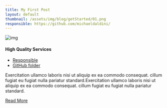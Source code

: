 ```yaml
---
title: My First Post
layout: default
thumbnail: /assets/img/blog/getStarted/01.png
responsible: https://github.com/michaeldaldini/
---
```


<!-- start blog section -->
<section>
    <div class="container">
        <div class="blog-list-simple">
            <div class="row">
                <div class="col-md-2 col-sm-12 sm-margin-20px-bottom">
                    <div class="blog-list-simple-img"><img alt="img" src="{{ base }}{{ page.thumbnail }}">
                    </div>
                </div>
                <div class="col-md-10 col-sm-12">
                    <div class="blog-list-simple-text">
                        <h4>High Quality Services</h4>
                        <ul class="meta">
                            <li>
                                <a href="{{ page.responsible }}">
                                    <i aria-hidden="true" class="fa fa-user"></i> Responsible
                                </a>
                            </li>
                            <li>
                                <a href="javascript:void(0);">
                                    <i aria-hidden="true" class="fa fa-folder-open"></i> GitHub folder
                                </a>
                            </li>
                        </ul>
                        <p>Exercitation ullamco laboris nisi ut aliquip ex ea commodo consequat. cillum fugiat eu fugiat nulla pariatur standard.Exercitation ullamco laboris nisi ut aliquip ex ea commodo consequat. cillum fugiat eu fugiat nulla pariatur standard.</p>
                            <div class="text-left margin-10px-top"><a href="javascript:void(0)" class="butn small"><span>Read More</span></a></div>
                    </div>
                </div>
            </div>
        </div>
    </div>
</section>
